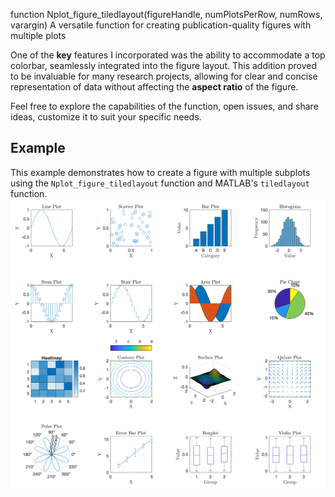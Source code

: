function Nplot_figure_tiledlayout(figureHandle, numPlotsPerRow, numRows, varargin) A versatile function for creating publication-quality figures with multiple plots



One of the **key** features I incorporated was the ability to accommodate a top colorbar, seamlessly integrated into the figure layout. This addition proved to be invaluable for many research projects, allowing for clear and concise representation of data without affecting the **aspect ratio** of the figure.

Feel free to explore the capabilities of the function, open issues, and share ideas, customize it to suit your specific needs.


## Example

This example demonstrates how to create a figure with multiple subplots using the `Nplot_figure_tiledlayout` function and MATLAB's `tiledlayout` function.
![Gráfico de datos](data_plots.png)
